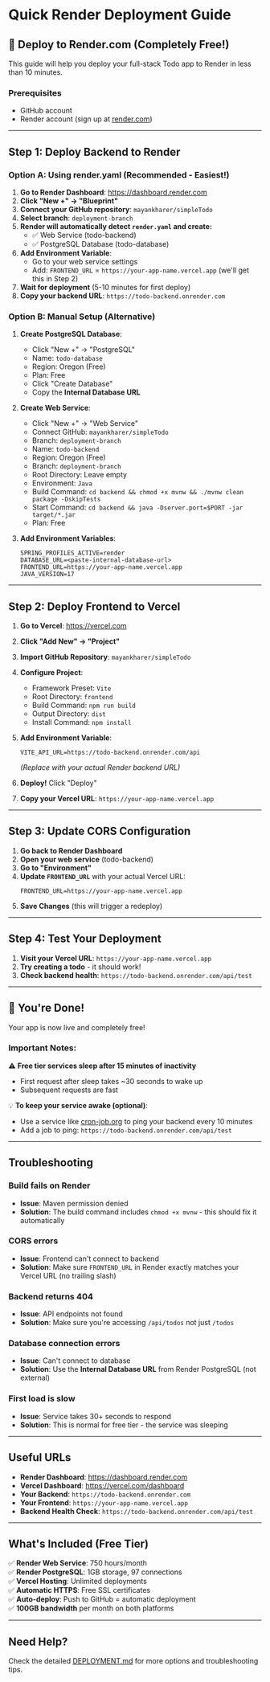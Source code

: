 # Quick Render Deployment Guide

## 🚀 Deploy to Render.com (Completely Free!)

This guide will help you deploy your full-stack Todo app to Render in less than 10 minutes.

### Prerequisites
- GitHub account
- Render account (sign up at [render.com](https://render.com))

---

## Step 1: Deploy Backend to Render

### Option A: Using render.yaml (Recommended - Easiest!)

1. **Go to Render Dashboard**: https://dashboard.render.com
2. **Click "New +" → "Blueprint"**
3. **Connect your GitHub repository**: `mayankharer/simpleTodo`
4. **Select branch**: `deployment-branch`
5. **Render will automatically detect `render.yaml` and create:**
   - ✅ Web Service (todo-backend)
   - ✅ PostgreSQL Database (todo-database)
6. **Add Environment Variable**:
   - Go to your web service settings
   - Add: `FRONTEND_URL` = `https://your-app-name.vercel.app` (we'll get this in Step 2)
7. **Wait for deployment** (5-10 minutes for first deploy)
8. **Copy your backend URL**: `https://todo-backend.onrender.com`

### Option B: Manual Setup (Alternative)

1. **Create PostgreSQL Database**:
   - Click "New +" → "PostgreSQL"
   - Name: `todo-database`
   - Region: Oregon (Free)
   - Plan: Free
   - Click "Create Database"
   - Copy the **Internal Database URL**

2. **Create Web Service**:
   - Click "New +" → "Web Service"
   - Connect GitHub: `mayankharer/simpleTodo`
   - Branch: `deployment-branch`
   - Name: `todo-backend`
   - Region: Oregon (Free)
   - Branch: `deployment-branch`
   - Root Directory: Leave empty
   - Environment: `Java`
   - Build Command: `cd backend && chmod +x mvnw && ./mvnw clean package -DskipTests`
   - Start Command: `cd backend && java -Dserver.port=$PORT -jar target/*.jar`
   - Plan: Free
   
3. **Add Environment Variables**:
   ```
   SPRING_PROFILES_ACTIVE=render
   DATABASE_URL=<paste-internal-database-url>
   FRONTEND_URL=https://your-app-name.vercel.app
   JAVA_VERSION=17
   ```

---

## Step 2: Deploy Frontend to Vercel

1. **Go to Vercel**: https://vercel.com
2. **Click "Add New" → "Project"**
3. **Import GitHub Repository**: `mayankharer/simpleTodo`
4. **Configure Project**:
   - Framework Preset: `Vite`
   - Root Directory: `frontend`
   - Build Command: `npm run build`
   - Output Directory: `dist`
   - Install Command: `npm install`

5. **Add Environment Variable**:
   ```
   VITE_API_URL=https://todo-backend.onrender.com/api
   ```
   *(Replace with your actual Render backend URL)*

6. **Deploy!** Click "Deploy"

7. **Copy your Vercel URL**: `https://your-app-name.vercel.app`

---

## Step 3: Update CORS Configuration

1. **Go back to Render Dashboard**
2. **Open your web service** (todo-backend)
3. **Go to "Environment"**
4. **Update `FRONTEND_URL`** with your actual Vercel URL:
   ```
   FRONTEND_URL=https://your-app-name.vercel.app
   ```
5. **Save Changes** (this will trigger a redeploy)

---

## Step 4: Test Your Deployment

1. **Visit your Vercel URL**: `https://your-app-name.vercel.app`
2. **Try creating a todo** - it should work!
3. **Check backend health**: `https://todo-backend.onrender.com/api/test`

---

## 🎉 You're Done!

Your app is now live and completely free!

### Important Notes:

⚠️ **Free tier services sleep after 15 minutes of inactivity**
- First request after sleep takes ~30 seconds to wake up
- Subsequent requests are fast

💡 **To keep your service awake (optional)**:
- Use a service like [cron-job.org](https://cron-job.org) to ping your backend every 10 minutes
- Add a job to ping: `https://todo-backend.onrender.com/api/test`

---

## Troubleshooting

### Build fails on Render
- **Issue**: Maven permission denied
- **Solution**: The build command includes `chmod +x mvnw` - this should fix it automatically

### CORS errors
- **Issue**: Frontend can't connect to backend
- **Solution**: Make sure `FRONTEND_URL` in Render exactly matches your Vercel URL (no trailing slash)

### Backend returns 404
- **Issue**: API endpoints not found
- **Solution**: Make sure you're accessing `/api/todos` not just `/todos`

### Database connection errors
- **Issue**: Can't connect to database
- **Solution**: Use the **Internal Database URL** from Render PostgreSQL (not external)

### First load is slow
- **Issue**: Service takes 30+ seconds to respond
- **Solution**: This is normal for free tier - the service was sleeping

---

## Useful URLs

- **Render Dashboard**: https://dashboard.render.com
- **Vercel Dashboard**: https://vercel.com/dashboard
- **Your Backend**: `https://todo-backend.onrender.com`
- **Your Frontend**: `https://your-app-name.vercel.app`
- **Backend Health Check**: `https://todo-backend.onrender.com/api/test`

---

## What's Included (Free Tier)

✅ **Render Web Service**: 750 hours/month  
✅ **Render PostgreSQL**: 1GB storage, 97 connections  
✅ **Vercel Hosting**: Unlimited deployments  
✅ **Automatic HTTPS**: Free SSL certificates  
✅ **Auto-deploy**: Push to GitHub = automatic deployment  
✅ **100GB bandwidth** per month on both platforms

---

## Need Help?

Check the detailed [DEPLOYMENT.md](./DEPLOYMENT.md) for more options and troubleshooting tips.
